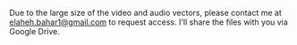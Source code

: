 Due to the large size of the video and audio vectors, please contact me at elaheh.bahar1@gmail.com to request access. I'll share the files with you via Google Drive.


